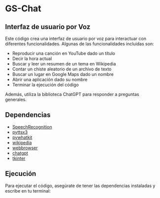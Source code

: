 # GS-Chat



## Interfaz de usuario por Voz

Este código crea una interfaz de usuario por voz para interactuar con diferentes funcionalidades. Algunas de las funcionalidades incluidas son:
- Reproducir una canción en YouTube dado un título
- Decir la hora actual
- Buscar y leer un resumen de un tema en Wikipedia
- Contar un chiste aleatorio de un archivo de texto
- Buscar un lugar en Google Maps dado un nombre
- Abrir una aplicación dado su nombre
- Terminar la ejecución del código

Además, utiliza la biblioteca ChatGPT para responder a preguntas generales.

## Dependencias

- [SpeechRecognition](https://pypi.org/project/SpeechRecognition/)
- [pyttsx3](https://pypi.org/project/pyttsx3/)
- [pywhatkit](https://pypi.org/project/pywhatkit/)
- [wikipedia](https://pypi.org/project/wikipedia/)
- [webbrowser](https://docs.python.org/3/library/webbrowser.html)
- [chatgpt](https://pypi.org/project/chatgpt/)
- [tkinter](https://docs.python.org/3/library/tkinter.html)

## Ejecución
Para ejecutar el código, asegúrate de tener las dependencias instaladas y escribe en tu terminal:
```python index.py